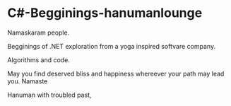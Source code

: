 # C#-Begginings-hanumanlounge

Namaskaram people.

Begginings of .NET exploration from a yoga inspired
softvare company.

Algorithms and code.

May you find deserved bliss and happiness whereever your path may lead you.
Namaste

Hanuman with troubled past,
